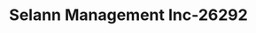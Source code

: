 ---
f_zip-code: 34134
f_state-code: FL
title: Selann Management Inc-26292
f_phone: 239-947-8770
f_city-only: Bonita Springs
f_address: 27990 Tamiami Trl Bonita Springs
f_location-unique-id: '26292'
slug: selann-management-inc-26292
updated-on: '2024-05-30T13:46:58.046Z'
created-on: '2024-05-30T13:36:59.803Z'
published-on: '2024-05-30T13:54:32.469Z'
f_city-state: cms/city/bonita-springs-fl.md
f_company: cms/company/selann-management-inc.md
f_state: cms/state/florida.md
layout: '[payday-loan].html'
tags: payday-loan
---